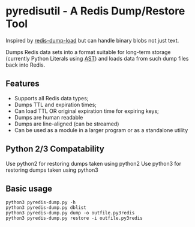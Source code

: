 # pyredisutil - A Redis Dump/Restore Tool

Inspired by [redis-dump-load](https://github.com/p/redis-dump-load)
but can handle binary blobs not just text.

Dumps Redis data sets into a format suitable for long-term storage
(currently Python Literals using [AST](https://docs.python.org/2/library/ast.html))
and loads data from such dump files back into Redis.

## Features

- Supports all Redis data types;
- Dumps TTL and expiration times;
- Can load TTL OR original expiration time for expiring keys;
- Dumps are human readable
- Dumps are line-aligned (can be streamed)
- Can be used as a module in a larger program or as a standalone utility

## Python 2/3 Compatability

Use python2 for restoring dumps taken using python2
Use python3 for restoring dumps taken using python3

## Basic usage

```
python3 pyredis-dump.py -h
python3 pyredis-dump.py dblist
python3 pyredis-dump.py dump -o outfile.py3redis
python3 pyredis-dump.py restore -i outfile.py3redis
```


